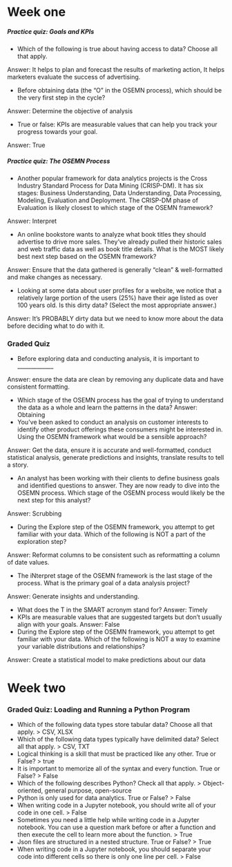 # Week one

##### Practice quiz: Goals and KPIs
- Which of the following is true about having access to data? Choose all that apply.

Answer: It helps to plan and forecast the results of marketing action, It helps marketers evaluate the success of advertising.
- Before obtaining data (the “O” in the OSEMN process), which should be the very first step in the cycle?

Answer: Determine the objective of analysis
- True or false: KPIs are measurable values that can help you track your progress towards your goal. 

Answer: True


##### Practice quiz: The OSEMN Process
- Another popular framework for data analytics projects is the Cross Industry Standard Process for Data Mining (CRISP-DM). It has six stages: Business Understanding, Data Understanding, Data Processing, Modeling, Evaluation and Deployment. The CRISP-DM phase of Evaluation is likely closest to which stage of the OSEMN framework?

Answer: Interpret
- An online bookstore wants to analyze what book titles they should advertise to drive more sales. They’ve already pulled their historic sales and web traffic data as well as book title details. What is the MOST likely best next step based on the OSEMN framework?

Answer: Ensure that the data gathered is generally “clean” & well-formatted and make changes as necessary.
- Looking at some data about user profiles for a website, we notice that a relatively large portion of the users (25%) have their age listed as over 100 years old. Is this dirty data? (Select the most appropriate answer.)

Answer: It’s PROBABLY dirty data but we need to know more about the data before deciding what to do with it.

### Graded Quiz
- Before exploring data and conducting analysis, it is important to _____________ 

Answer: ensure the data are clean by removing any duplicate data and have consistent formatting.
- Which stage of the OSEMN process has the goal of trying to understand the data as a whole and learn the patterns in the data?
Answer: Obtaining
- You've been asked to conduct an analysis on customer interests to identify other product offerings these consumers might be interested in. Using the OSEMN framework what would be a sensible approach? 

Answer: Get the data, ensure it is accurate and well-formatted, conduct statistical analysis, generate predictions and insights, translate results to tell a story.
- An analyst has been working with their clients to define business goals and identified questions to answer. They are now ready to dive into the OSEMN process. Which stage of the OSEMN process would likely be the next step for this analyst?

Answer: Scrubbing
- During the Explore step of the OSEMN framework, you attempt to get familiar with your data. Which of the following is NOT a part of the exploration step?

Answer: Reformat columns to be consistent such as reformatting a column of date values.
- The iNterpret stage of the OSEMN framework is the last stage of the process. What is the primary goal of a data analysis project?

Answer: Generate insights and understanding.
- What does the T in the SMART acronym stand for?
Answer: Timely
- KPIs are measurable values that are suggested targets but don’t usually align with your goals.
Answer: False
- During the Explore step of the OSEMN framework, you attempt to get familiar with your data. Which of the following is NOT a way to examine your variable distributions and relationships?

Answer: Create a statistical model to make predictions about our data



# Week two
### Graded Quiz: Loading and Running a Python Program
- Which of the following data types store tabular data? Choose all that apply. > CSV, XLSX
- Which of the following data types typically have delimited data? Select all that apply. > CSV, TXT
- Logical thinking is a skill that must be practiced like any other. True or False? > true
- It is important to memorize all of the syntax and every function. True or False? > False
- Which of the following describes Python? Check all that apply. > Object-oriented, general purpose, open-source
- Python is only used for data analytics. True or False? > False
- When writing code in a Jupyter notebook, you should write all of your code in one cell. > False
- Sometimes you need a little help while writing code in a Jupyter notebook. You can use a question mark before or after a function and then execute the cell to learn more about the function. > True
- Json files are structured in a nested structure. True or False? > True
- When writing code in a Jupyter notebook, you should separate your code into different cells so there is only one line per cell. > False









